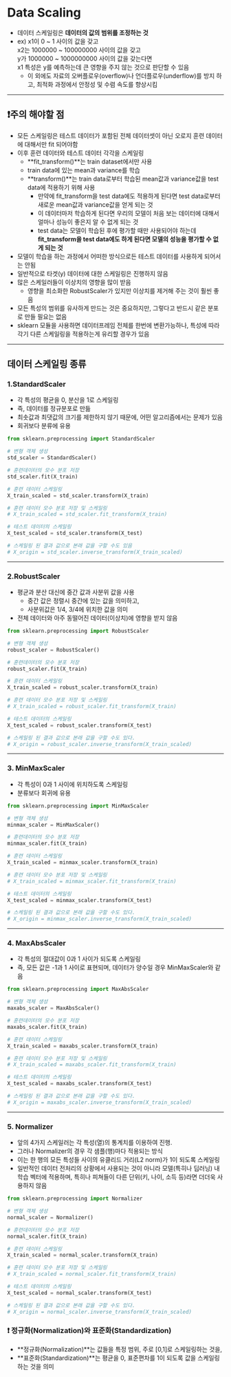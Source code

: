 # Data Scaling  
- 데이터 스케일링은 **데이터의 값의 범위를 조정하는 것**
- ex) x1이 0 ~ 1 사이의 값을 갖고  
x2는 1000000 ~ 100000000 사이의 값을 갖고  
y가 1000000 ~ 1000000000 사이의 값을 갖는다면  
x1 특성은 y를 예측하는데 큰 영향을 주지 않는 것으로 판단할 수 있음  
    - 이 외에도 자료의 오버플로우(overflow)나 언더플로우(underflow)를 방지 하고, 최적화 과정에서 안정성 및 수렴 속도를 향상시킴  
---
## :heavy_exclamation_mark:주의 해야할 점  

- 모든 스케일링은 테스트 데이터가 포함된 전체 데이터셋이 아닌 오로지 훈련 데이터에 대해서만 fit 되어야함
- 이후 훈련 데이터와 테스트 데이터 각각을 스케일링
    - **fit_transform()**는 train dataset에서만 사용
    - train data에 있는 mean과 variance를 학습
    - **transform()**는 train data로부터 학습된 mean값과 variance값을 test data에 적용하기 위해 사용
        - 만약에 fit_transform을 test data에도 적용하게 된다면 test data로부터 새로운 mean값과 variance값을 얻게 되는 것
        - 이 데이터마저 학습하게 된다면 우리의 모델이 처음 보는 데이터에 대해서 얼마나 성능이 좋은지 알 수 없게 되는 것
        - test data는 모델이 학습된 후에 평가할 때만 사용되어야 하는데 **fit_transform을 test data에도 하게 된다면 모델의 성능을 평가할 수 없게 되는 것**
- 모델이 학습을 하는 과정에서 어떠한 방식으로든 테스트 데이터를 사용하게 되어서는 안됨
- 일반적으로 타겟(y) 데이터에 대한 스케일링은 진행하지 않음
- 많은 스케일러들이 이상치의 영향을 많이 받음
    - 영향을 최소화한 RobustScaler가 있지만 이상치를 제거해 주는 것이 훨씬 좋음
- 모든 특성의 범위를 유사하게 만드는 것은 중요하지만, 그렇다고 반드시 같은 분포로 만들 필요는 없음
- sklearn 모듈을 사용하면 데이터프레임 전체를 한번에 변환가능하나, 특성에 따라 각기 다른 스케일링을 적용하는게 유리할 경우가 있음
---
## 데이터 스케일링 종류  
### 1.StandardScaler  
- 각 특성의 평균을 0, 분산을 1로 스케일링
- 즉, 데이터를 정규분포로 만듦
- 최솟값과 최댓값의 크기를 제한하지 않기 때문에, 어떤 알고리즘에서는 문제가 있음
- 회귀보다 분류에 유용  
```python
from sklearn.preprocessing import StandardScaler

# 변형 객체 생성
std_scaler = StandardScaler()

# 훈련데이터의 모수 분포 저장
std_scaler.fit(X_train)

# 훈련 데이터 스케일링
X_train_scaled = std_scaler.transform(X_train)

# 훈련 데이터 모수 분포 저장 및 스케일링
# X_train_scaled = std_scaler.fit_transform(X_train)

# 테스트 데이터의 스케일링
X_test_scaled = std_scaler.transform(X_test)

# 스케일링 된 결과 값으로 본래 값을 구할 수도 있음
# X_origin = std_scaler.inverse_transform(X_train_scaled)
```
---
### 2.RobustScaler  
- 평균과 분산 대신에 중간 값과 사분위 값을 사용
    - 중간 값은 정렬시 중간에 있는 값을 의미하고,
    - 사분위값은 1/4, 3/4에 위치한 값을 의미
- 전체 데이터와 아주 동떨어진 데이터(이상치)에 영향을 받지 않음  
```python
from sklearn.preprocessing import RobustScaler

# 변형 객체 생성
robust_scaler = RobustScaler()

# 훈련데이터의 모수 분포 저장
robust_scaler.fit(X_train)

# 훈련 데이터 스케일링
X_train_scaled = robust_scaler.transform(X_train)

# 훈련 데이터 모수 분포 저장 및 스케일링
# X_train_scaled = robust_scaler.fit_transform(X_train)

# 테스트 데이터의 스케일링
X_test_scaled = robust_scaler.transform(X_test)

# 스케일링 된 결과 값으로 본래 값을 구할 수도 있다.
# X_origin = robust_scaler.inverse_transform(X_train_scaled)
```
---
### 3. MinMaxScaler  
- 각 특성이 0과 1 사이에 위치하도록 스케일링
- 분류보다 회귀에 유용  
```python
from sklearn.preprocessing import MinMaxScaler

# 변형 객체 생성
minmax_scaler = MinMaxScaler()

# 훈련데이터의 모수 분포 저장
minmax_scaler.fit(X_train)

# 훈련 데이터 스케일링
X_train_scaled = minmax_scaler.transform(X_train)

# 훈련 데이터 모수 분포 저장 및 스케일링
# X_train_scaled = minmax_scaler.fit_transform(X_train)

# 테스트 데이터의 스케일링
X_test_scaled = minmax_scaler.transform(X_test)

# 스케일링 된 결과 값으로 본래 값을 구할 수도 있다.
# X_origin = minmax_scaler.inverse_transform(X_train_scaled)
```
---
### 4. MaxAbsScaler  
- 각 특성의 절대값이 0과 1 사이가 되도록 스케일링
- 즉, 모든 값은 -1과 1 사이로 표현되며, 데이터가 양수일 경우 MinMaxScaler와 같음  
```python 
from sklearn.preprocessing import MaxAbsScaler

# 변형 객체 생성
maxabs_scaler = MaxAbsScaler()

# 훈련데이터의 모수 분포 저장
maxabs_scaler.fit(X_train)

# 훈련 데이터 스케일링
X_train_scaled = maxabs_scaler.transform(X_train)

# 훈련 데이터 모수 분포 저장 및 스케일링
# X_train_scaled = maxabs_scaler.fit_transform(X_train)

# 테스트 데이터의 스케일링
X_test_scaled = maxabs_scaler.transform(X_test)

# 스케일링 된 결과 값으로 본래 값을 구할 수도 있다.
# X_origin = maxabs_scaler.inverse_transform(X_train_scaled)
```
---
### 5. Normalizer  
- 앞의 4가지 스케일러는 각 특성(열)의 통계치를 이용하여 진행.
- 그러나 Normalizer의 경우 각 샘플(행)마다 적용되는 방식
- 이는 한 행의 모든 특성들 사이의 유클리드 거리(L2 norm)가 1이 되도록 스케일링
- 일반적인 데이터 전처리의 상황에서 사용되는 것이 아니라 모델(특히나 딥러닝) 내 학습 벡터에 적용하며, 특히나 피쳐들이 다른 단위(키, 나이, 소득 등)라면 더더욱 사용하지 않음  
```python
from sklearn.preprocessing import Normalizer

# 변형 객체 생성
normal_scaler = Normalizer()

# 훈련데이터의 모수 분포 저장
normal_scaler.fit(X_train)

# 훈련 데이터 스케일링
X_train_scaled = normal_scaler.transform(X_train)

# 훈련 데이터 모수 분포 저장 및 스케일링
# X_train_scaled = normal_scaler.fit_transform(X_train)

# 테스트 데이터의 스케일링
X_test_scaled = normal_scaler.transform(X_test)

# 스케일링 된 결과 값으로 본래 값을 구할 수도 있다.
# X_origin = normal_scaler.inverse_transform(X_train_scaled)
```
### :heavy_exclamation_mark: 정규화(Normalization)와 표준화(Standardization)  
- **정규화(Normalization)**는 값들을 특정 범위, 주로 [0,1]로 스케일링하는 것을,
- **표준화(Standardization)**는 평균을 0, 표준편차를 1이 되도록 값을 스케일링하는 것을 의미